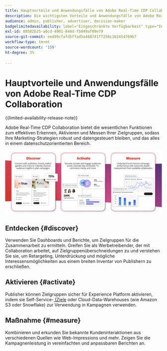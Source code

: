 ```yaml
---
title: Hauptvorteile und Anwendungsfälle von Adobe Real-Time CDP Collaboration
description: Die wichtigsten Vorteile und Anwendungsfälle von Adobe Real-Time CDP Collaboration verstehen
audience: admin, publisher, advertiser, decision-maker
badgelimitedavailability: label="Eingeschränkte Verfügbarkeit" type="Informative" url="https://helpx.adobe.com/legal/product-descriptions/real-time-customer-data-platform-collaboration.html newtab=true"
exl-id: 88582b25-a0cd-4901-844d-fb049af09e79
source-git-commit: eed99cfafd5ffad5a468741f7258c162454769b7
workflow-type: tm+mt
source-wordcount: '159'
ht-degree: 3%

---
```


# Hauptvorteile und Anwendungsfälle von Adobe Real-Time CDP Collaboration

{{limited-availability-release-note}}

Adobe Real-Time CDP Collaboration bietet die wesentlichen Funktionen zum effektiven Erkennen, Aktivieren und Messen Ihrer Zielgruppen, sodass Ihre Marketing-Strategien robust und datengesteuert bleiben, und das alles in einem datenschutzorientierten Bereich.

<!-- This graphic needs to be updated, it's incorrectly using "brands". -->

![Vorteile und Anwendungsfälle von Real-Time CDP Collaboration](/help/assets/benefits-use-cases/discover-activate-measure.png)

## Entdecken {#discover}

Verwenden Sie Dashboards und Berichte, um Zielgruppen für die Zusammenarbeit zu ermitteln. Greifen Sie als Werbetreibender, der mit Collaboration arbeitet, auf Zielgruppenüberschneidungen zu und verstehen Sie sie, um Retargeting, Unterdrückung und mögliche Interessensmöglichkeiten aus einem breiten Inventar von Publishern zu erschließen.

## Aktivieren {#activate}

Publisher können Zielgruppen sicher für Experience Platform aktivieren, indem sie Self-Service-[ (Ziele](/help/guide/destinations/experience-platform.md) oder Cloud-Data-Warehouses (wie Amazon S3 oder Snowflake) zur Verwendung in Kampagnen verwenden.

## Maßnahme {#measure}

Kombinieren und erkunden Sie bekannte Kundeninteraktionen aus verschiedenen Quellen wie Web-Impressions und mehr. Zeigen Sie die Kampagnenleistung in vereinfachten und anpassbaren Berichten an.

